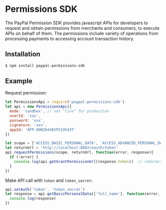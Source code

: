 # Permissions SDK

The PayPal Permission SDK provides javascript APIs for developers to request and obtain permissions from merchants and consumers, to execute APIs on behalf of them. The permissions include variety of operations from processing payments to accessing account transaction history.

## Installation

```sh
$ npm install paypal-permissions-sdk
```

## Example

Request permission:

```js
let PermissionsApi = require('paypal-permissions-sdk')
let api = new PermissionsApi({
  mode: 'sandbox', // set "live" for production
  userId: 'xxx',
  password: 'xxx',
  signature: 'xxx',
  appId: 'APP-80W284485P519543T'
})

let scope = ['ACCESS_BASIC_PERSONAL_DATA', 'ACCESS_ADVANCED_PERSONAL_DATA', 'DIRECT_PAYMENT', 'REFUND', 'AUTH_CAPTURE']
let returnUrl = 'http://localhost:8082/oauth/token'
api.requestPermissions(scope, returnUrl, function(error, response){
  if (!error) {
    console.log(api.getGrantPermissionUrl(response.token))  // redirect url to grant permissions
  }
})
```

Make API call with `token` and `token_secret`:

```js
api.setAuth('token', 'token_secret')
let response = api.getBasicPersonalData(['full_name'], function(error, response){
  console.log(response)
})
```
